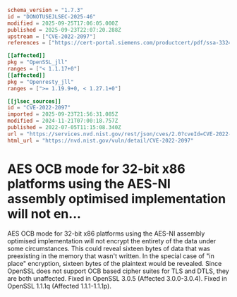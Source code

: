 ```toml
schema_version = "1.7.3"
id = "DONOTUSEJLSEC-2025-46"
modified = 2025-09-25T17:06:05.000Z
published = 2025-09-23T22:07:20.288Z
upstream = ["CVE-2022-2097"]
references = ["https://cert-portal.siemens.com/productcert/pdf/ssa-332410.pdf", "https://git.openssl.org/gitweb/?p=openssl.git%3Ba=commitdiff%3Bh=919925673d6c9cfed3c1085497f5dfbbed5fc431", "https://git.openssl.org/gitweb/?p=openssl.git%3Ba=commitdiff%3Bh=a98f339ddd7e8f487d6e0088d4a9a42324885a93", "https://lists.debian.org/debian-lts-announce/2023/02/msg00019.html", "https://lists.fedoraproject.org/archives/list/package-announce%40lists.fedoraproject.org/message/R6CK57NBQFTPUMXAPJURCGXUYT76NQAK/", "https://lists.fedoraproject.org/archives/list/package-announce%40lists.fedoraproject.org/message/V6567JERRHHJW2GNGJGKDRNHR7SNPZK7/", "https://lists.fedoraproject.org/archives/list/package-announce%40lists.fedoraproject.org/message/VCMNWKERPBKOEBNL7CLTTX3ZZCZLH7XA/", "https://security.gentoo.org/glsa/202210-02", "https://security.netapp.com/advisory/ntap-20220715-0011/", "https://security.netapp.com/advisory/ntap-20230420-0008/", "https://security.netapp.com/advisory/ntap-20240621-0006/", "https://www.debian.org/security/2023/dsa-5343", "https://www.openssl.org/news/secadv/20220705.txt", "https://cert-portal.siemens.com/productcert/pdf/ssa-332410.pdf", "https://git.openssl.org/gitweb/?p=openssl.git%3Ba=commitdiff%3Bh=919925673d6c9cfed3c1085497f5dfbbed5fc431", "https://git.openssl.org/gitweb/?p=openssl.git%3Ba=commitdiff%3Bh=a98f339ddd7e8f487d6e0088d4a9a42324885a93", "https://lists.debian.org/debian-lts-announce/2023/02/msg00019.html", "https://lists.fedoraproject.org/archives/list/package-announce%40lists.fedoraproject.org/message/R6CK57NBQFTPUMXAPJURCGXUYT76NQAK/", "https://lists.fedoraproject.org/archives/list/package-announce%40lists.fedoraproject.org/message/V6567JERRHHJW2GNGJGKDRNHR7SNPZK7/", "https://lists.fedoraproject.org/archives/list/package-announce%40lists.fedoraproject.org/message/VCMNWKERPBKOEBNL7CLTTX3ZZCZLH7XA/", "https://security.gentoo.org/glsa/202210-02", "https://security.netapp.com/advisory/ntap-20220715-0011/", "https://security.netapp.com/advisory/ntap-20230420-0008/", "https://security.netapp.com/advisory/ntap-20240621-0006/", "https://www.debian.org/security/2023/dsa-5343", "https://www.openssl.org/news/secadv/20220705.txt"]

[[affected]]
pkg = "OpenSSL_jll"
ranges = ["< 1.1.17+0"]
[[affected]]
pkg = "Openresty_jll"
ranges = [">= 1.19.9+0, < 1.27.1+0"]

[[jlsec_sources]]
id = "CVE-2022-2097"
imported = 2025-09-23T21:56:31.085Z
modified = 2024-11-21T07:00:18.757Z
published = 2022-07-05T11:15:08.340Z
url = "https://services.nvd.nist.gov/rest/json/cves/2.0?cveId=CVE-2022-2097"
html_url = "https://nvd.nist.gov/vuln/detail/CVE-2022-2097"
```

# AES OCB mode for 32-bit x86 platforms using the AES-NI assembly optimised implementation will not en...

AES OCB mode for 32-bit x86 platforms using the AES-NI assembly optimised implementation will not encrypt the entirety of the data under some circumstances. This could reveal sixteen bytes of data that was preexisting in the memory that wasn't written. In the special case of "in place" encryption, sixteen bytes of the plaintext would be revealed. Since OpenSSL does not support OCB based cipher suites for TLS and DTLS, they are both unaffected. Fixed in OpenSSL 3.0.5 (Affected 3.0.0-3.0.4). Fixed in OpenSSL 1.1.1q (Affected 1.1.1-1.1.1p).

